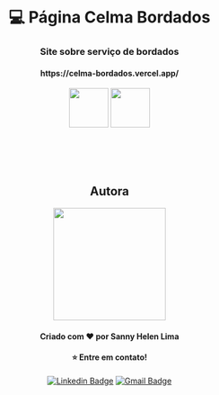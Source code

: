 <h1 align="center"> 💻 Página Celma Bordados</h1>

<h3 align="center"> Site sobre serviço de bordados</h3>
<h4 align="center">https://celma-bordados.vercel.app/ </h4>


<div align="center">
<img src="https://cdn.jsdelivr.net/gh/devicons/devicon/icons/html5/html5-original-wordmark.svg" height="70px"></img>
<img src="https://cdn.jsdelivr.net/gh/devicons/devicon/icons/css3/css3-original-wordmark.svg" height="70px"></img>
</div>



<br>
<br>
<br>
<br>
<h2 align="center">Autora</h2>
<div align="center">
<img src="https://user-images.githubusercontent.com/104280692/194205159-83b3bca2-3f59-40cd-b909-9bb0b8e40825.png" width="200px;" alt=""/>
<h4>Criado com ❤️ por Sanny Helen Lima</h4>
<h4>⭐ Entre em contato!</h4>


[![Linkedin Badge](https://img.shields.io/badge/-SannyHL-blue?style=flat-square&logo=Linkedin&logoColor=white&link=https://www.linkedin.com/in/sannyhelenlima/)](https://www.linkedin.com/in/sannyhelenlima) 
[![Gmail Badge](https://img.shields.io/badge/-sannyhelenlima@gmail.com-c14438?style=flat-square&logo=Gmail&logoColor=white&link=mailto:sannyhelenlima@gmail.com)](mailto:sannyhelenlima@gmail.com)
</div>
